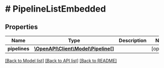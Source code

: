 # # PipelineListEmbedded

## Properties

Name | Type | Description | Notes
------------ | ------------- | ------------- | -------------
**pipelines** | [**\OpenAPI\Client\Model\Pipeline[]**](Pipeline.md) |  | [optional] 

[[Back to Model list]](../../README.md#documentation-for-models) [[Back to API list]](../../README.md#documentation-for-api-endpoints) [[Back to README]](../../README.md)


